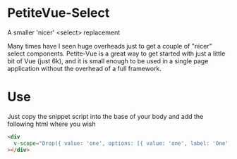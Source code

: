 # PetiteVue-Select
A smaller 'nicer' &lt;select&gt; replacement

Many times have I seen huge overheads just to get a couple of "nicer" select components.
Petite-Vue is a great way to get started with just a little bit of Vue (just 6k), and it is
small enough to be used in a single page application without the overhead of a full
framework.

# Use
Just copy the snippet script into the base of your body and add the following html where you wish

```HTML
<div
  v-scope="Drop({ value: 'one', options: [{ value: 'one', label: 'One', icon: 'icon-One' }, { value: 'two', label: 'Two', icon: 'icon-One' }] })"
></div>
```
